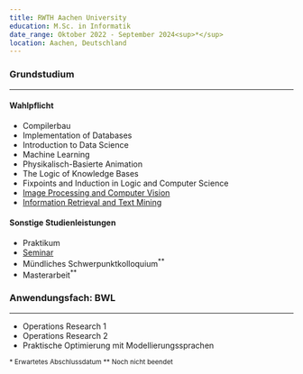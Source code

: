 ```yaml
---
title: RWTH Aachen University
education: M.Sc. in Informatik
date_range: Oktober 2022 - September 2024<sup>*</sup>
location: Aachen, Deutschland
---
```

<div class="w-full min-w-full">
	<h3 class="min-w-full">Grundstudium</h3>
	<hr>
	<div class="cell">
		<h4>Wahlpflicht</h4>
		<ul>
			<li>Compilerbau</li>
			<li>Implementation of Databases</li>
			<li>Introduction to Data Science</li>
			<li>Machine Learning</li>
			<li>Physikalisch-Basierte Animation</li>
			<li>The Logic of Knowledge Bases</li>
			<li>Fixpoints and Induction in Logic and Computer Science</li>
			<li><a href="/eiuie" class="no-underline"><span>Image Processing and Computer Vision</span><i class="fa-solid fa-link text-red-400 ml-1"></i></a></li>
			<li><a href="/py_css" class="no-underline"><span>Information Retrieval and Text Mining</span><i class="fa-solid fa-link text-red-400 ml-1"></i></a></li>
		</ul>
	</div>
	<div class="cell">
		<h4>Sonstige Studienleistungen</h4>
		<ul>
			<li>Praktikum</li>
			<li><a href="public/Seminar-Master.pdf" class="no-underline"><span>Seminar</span><i class="fa-solid fa-file-pdf text-red-400 ml-1"></i></a></li>
			<li>Mündliches Schwerpunktkolloquium<sup>**</sup></li>
			<li>Masterarbeit<sup>**</sup></li>
		</ul>
	</div>
</div>

<div class="w-full min-w-full cell-non-md">
	<h3 class="min-w-full">Anwendungsfach: BWL</h3>
	<hr>
	<div class="cell-non-md">
		<ul>
			<li>Operations Research 1</li>
			<li>Operations Research 2</li>
			<li>Praktische Optimierung mit Modellierungssprachen</li>
		</ul>
	</div>
</div>

<div class="w-full min-w-full flex justify-start">
	<sup class="sup mr-2">
	* Erwartetes Abschlussdatum
	</sup>
	<sup class="sup mr-2">
	** Noch nicht beendet
	</sup>
</div>
